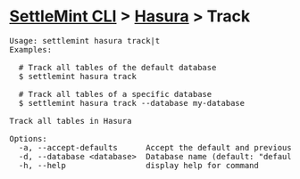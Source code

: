 <h1 id="home"><a href="../../settlemint.md">SettleMint CLI</a> > <a href="../hasura.md">Hasura</a> > Track</h1>

<pre>Usage: settlemint hasura track|t 
Examples:

  # Track all tables of the default database
  $ settlemint hasura track

  # Track all tables of a specific database
  $ settlemint hasura track --database my-database

Track all tables in Hasura

Options:
  -a, --accept-defaults      Accept the default and previously set values
  -d, --database &lt;database&gt;  Database name (default: &quot;default&quot;)
  -h, --help                 display help for command
</pre>

